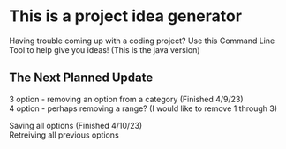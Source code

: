 # This is a project idea generator
Having trouble coming up with a coding project? Use this Command Line Tool to help give you ideas!
    (This is the java version)

## The Next Planned Update
3 option - removing an option from a category (Finished 4/9/23)<br>
4 option - perhaps removing a range?
    (I would like to remove 1 through 3)

Saving all options (Finished 4/10/23)<br>
Retreiving all previous options